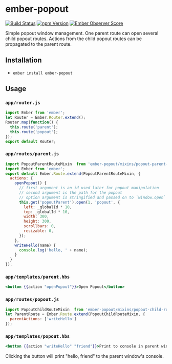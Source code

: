 # ember-popout

[![Build Status](https://travis-ci.org/eugeniodepalo/ember-popout.svg?branch=master)](https://travis-ci.org/eugeniodepalo/ember-popout)
[![npm Version](https://img.shields.io/npm/v/ember-popout.svg?style=flat-square)](https://www.npmjs.org/package/ember-popout)
[![Ember Observer Score](http://emberobserver.com/badges/ember-popout.svg)](http://emberobserver.com/addons/ember-popout)

Simple popout window management.
One parent route can open several child popout routes.
Actions from the child popout routes can be propagated to the parent route.

## Installation

* `ember install ember-popout`

## Usage

### `app/router.js`

```js
import Ember from 'ember';
let Router = Ember.Router.extend();
Router.map(function() {
  this.route('parent');
  this.route('popout');
});
export default Router;
```

### `app/routes/parent.js`
```js
import PopoutParentRouteMixin  from 'ember-popout/mixins/popout-parent-route';
import Ember from 'ember';
export default Ember.Route.extend(PopoutParentRouteMixin, {
  actions: {
    openPopout() {
      // first argument is an id used later for popout manipulation
      // second argument is the path for the popout
      // option argument is stringified and passed on to `window.open`
      this.get('popoutParent').open(1, 'popout', {
        left: _globalId * 10,
        top: _globalId * 10,
        width: 300,
        height: 300,
        scrollbars: 0,
        resizable: 0,
      });
    },
    writeHello(name) {
      console.log('hello, ' + name);
    }
  }
});
```

### `app/templates/parent.hbs`
```hbs
<button {{action "openPopout"}}>Open Popout</button>
```

### `app/routes/popout.js`
```js
import PopoutChildRouteMixin  from 'ember-popout/mixins/popout-child-route';
let ParentRoute = Ember.Route.extend(PopoutChildRouteMixin, {
  parentActions: ['writeHello']
});
```

### `app/templates/popout.hbs`
```hbs
<button {{action "writeHello" "friend"}}>Print to console in parent window</button>
```

Clicking the button will print "hello, friend" to the parent window's console.

